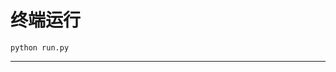 # 终端运行

```shell
python run.py
```
********************************************************************************************************************************************************************************************************************************************************************************************************************************************************************************************************************************************************************************************************************************************************************************************************************************************************************************************************************************************************************************************************************************************************************************************************************************************************************